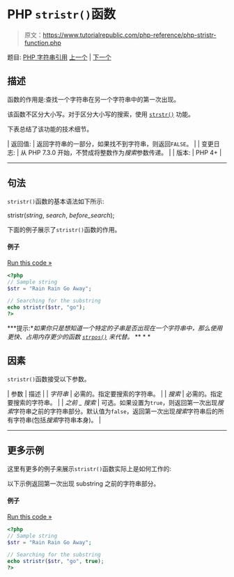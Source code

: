 # PHP `stristr()`函数

> 原文：<https://www.tutorialrepublic.com/php-reference/php-stristr-function.php>

题目: [PHP 字符串引用](php-string-functions.php) [上一个](php-stripos-function.php) | [下一个](php-strlen-function.php)

## 描述

函数的作用是:查找一个字符串在另一个字符串中的第一次出现。

该函数不区分大小写。对于区分大小写的搜索，使用 [`strstr()`](php-strstr-function.php) 功能。

下表总结了该功能的技术细节。

| 返回值: | 返回字符串的一部分，如果找不到字符串，则返回`FALSE`。 |
| 变更日志: | 从 PHP 7.3.0 开始，不赞成将整数作为*搜索*参数传递。 |
| 版本: | PHP 4+ |

* * *

## 句法

`stristr()`函数的基本语法如下所示:

stristr(*string*, *search*, *before_search*);

下面的例子展示了`stristr()`函数的作用。

#### 例子

[Run this code »](../codelab.php?topic=php&file=case-insensitive-strstr "Run this code to view the output")

```php
<?php
// Sample string
$str = "Rain Rain Go Away";

// Searching for the substring
echo stristr($str, "go");
?>
```

 ***提示:**如果你只是想知道一个特定的子串是否出现在一个字符串中，那么使用更快、占用内存更少的函数 [`strpos()`](php-strpos-function.php) 来代替。*  ** * *

## 因素

`stristr()`函数接受以下参数。

| 参数 | 描述 |
| *字符串* | 必需的。指定要搜索的字符串。 |
| *搜索* | 必需的。指定要搜索的字符串。 |
| *之前 _ 搜索* | 可选。如果设置为`true`，则返回第一次出现*搜索*字符串之前的字符串部分。默认值为`false`，返回第一次出现*搜索*字符串后的所有字符串(包括*搜索*字符串本身)。 |

* * *

## 更多示例

这里有更多的例子来展示`stristr()`函数实际上是如何工作的:

以下示例返回第一次出现 substring 之前的字符串部分。

#### 例子

[Run this code »](../codelab.php?topic=php&file=return-part-of-string-before-matching-point "Run this code to view the output")

```php
<?php
// Sample string
$str = "Rain Rain Go Away";

// Searching for the substring
echo stristr($str, "go", true);
?>
```

